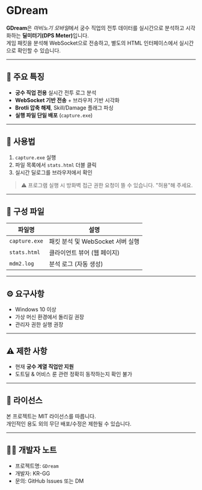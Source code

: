 
# GDream

**GDream**은 *마비노기 모바일*에서 궁수 직업의 전투 데이터를 실시간으로 분석하고 시각화하는 <strong>**딜미터기**(DPS Meter)</strong>입니다.  
게임 패킷을 분석해 WebSocket으로 전송하고, 별도의 HTML 인터페이스에서 실시간으로 확인할 수 있습니다.

---

## 🎯 주요 특징

- **궁수 직업 전용** 실시간 전투 로그 분석
- **WebSocket 기반 전송** + 브라우저 기반 시각화
- **Brotli 압축 해제**, Skill/Damage 플래그 파싱
- **실행 파일 단일 배포** (`capture.exe`)

---

## 🚀 사용법

1. `capture.exe` 실행  
2. 파일 목록에서 `stats.html` 더블 클릭  
3. 실시간 딜로그를 브라우저에서 확인

> ⚠ 프로그램 실행 시 방화벽 접근 권한 요청이 뜰 수 있습니다. "허용"해 주세요.

---

## 📁 구성 파일

| 파일명          | 설명                          |
|----------------|------------------------------|
| `capture.exe`  | 패킷 분석 및 WebSocket 서버 실행|
| `stats.html`   | 클라이언트 뷰어 (웹 페이지)      |
| `mdm2.log`     | 분석 로그 (자동 생성)           |

---

## ⚙️ 요구사항

- Windows 10 이상
- 가상 머신 환경에서 돌리길 권장
- 관리자 권한 실행 권장

---

## ⚠️ 제한 사항

- 현재 **궁수 계열 직업만 지원**
- 도트딜 & 어비스 룬 관련 정확히 동작하는지 확인 불가

---

## 📄 라이선스

본 프로젝트는 MIT 라이선스를 따릅니다.  
개인적인 용도 외의 무단 배포/수정은 제한될 수 있습니다.

---

## 🙋‍♂️ 개발자 노트

- 프로젝트명: `GDream`  
- 개발자: KR-GG  
- 문의: GitHub Issues 또는 DM